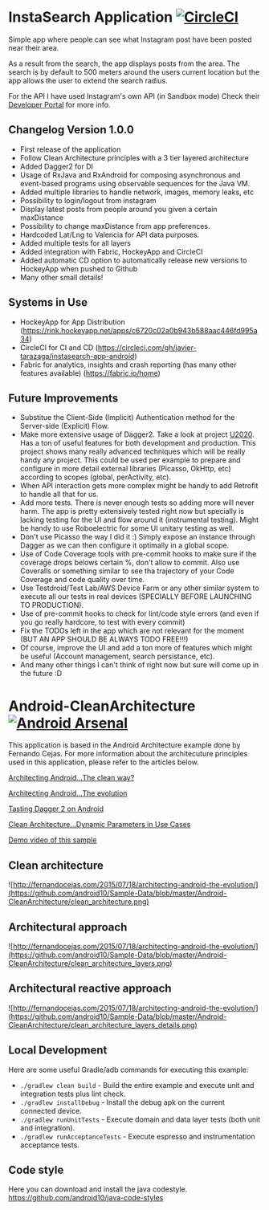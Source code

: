InstaSearch Application [![CircleCI](https://circleci.com/gh/javier-tarazaga/instasearch-app-android.svg?style=shield)](https://circleci.com/gh/javier-tarazaga/instasearch-app-android)
=========================
Simple app where people can see what Instagram post have been posted near their area.

As a result from the search, the app displays posts from the area. The search is by default to 500 meters around the users current location but the app allows the user to extend the search radius.

For the API I have used Instagram's own API (in Sandbox mode) Check their [Developer Portal](https://www.instagram.com/developer/) for more info. 

Changelog Version 1.0.0
--------
* First release of the application
* Follow Clean Architecture principles with a 3 tier layered architecture
* Added Dagger2 for DI
* Usage of RxJava and RxAndroid for composing asynchronous and event-based programs using observable sequences for the Java VM.
* Added multiple libraries to handle network, images, memory leaks, etc
* Possibility to login/logout from instagram
* Display latest posts from people around you given a certain maxDistance
* Possibility to change maxDistance from app preferences.
* Hardcoded Lat/Lng to Valencia for API data purposes.
* Added multiple tests for all layers
* Added integration with Fabric, HockeyApp and CircleCI
* Added automatic CD option to automatically release new versions to HockeyApp when pushed to Github
* Many other small details!

Systems in Use
--------
* HockeyApp for App Distribution (https://rink.hockeyapp.net/apps/c6720c02a0b943b588aac446fd995a34)
* CircleCI for CI and CD (https://circleci.com/gh/javier-tarazaga/instasearch-app-android)
* Fabric for analytics, insights and crash reporting (has many other features available) (https://fabric.io/home)

Future Improvements
--------
* Substitue the Client-Side (Implicit) Authentication method for the Server-side (Explicit) Flow.
* Make more extensive usage of Dagger2. Take a look at project [U2020](https://github.com/JakeWharton/u2020). Has a ton of useful features for both development and production. This project shows many really advanced techniques which will be really handy any project. This could be used per example to prepare and configure in more detail external libraries (Picasso, OkHttp, etc) according to scopes (global, perActivity, etc). 
* When API interaction gets more complex might be handy to add Retrofit to handle all that for us. 
* Add more tests. There is never enough tests so adding more will never harm. The app is pretty extensively tested right now but specially is lacking testing for the UI and flow around it (instrumental testing). Might be handy to use Roboelectric for some UI unitary testing as well. 
* Don't use Picasso the way I did it :) Simply expose an instance through Dagger as we can then configure it optimally in a global scope. 
* Use of Code Coverage tools with pre-commit hooks to make sure if the coverage drops belows certain %, don't allow to commit. Also use Coveralls or something similar to see tha trajectory of your Code Coverage and code quality over time. 
* Use Testdroid/Test Lab/AWS Device Farm or any other similar system to execute all our tests in real devices (SPECIALLY BEFORE LAUNCHING TO PRODUCTION). 
* Use of pre-commit hooks to check for lint/code style errors (and even if you go really hardcore, to test with every commit)
* Fix the TODOs left in the app which are not relevant for the moment (BUT AN APP SHOULD BE ALWAYS TODO FREE!!!) 
* Of course, improve the UI and add a ton more of features which might be useful (Account management, search persistance, etc). 
* And many other things I can't think of right now but sure will come up in the future :D


Android-CleanArchitecture [![Android Arsenal](https://img.shields.io/badge/Android%20Arsenal-Android--CleanArchitecture-brightgreen.svg?style=flat)](https://android-arsenal.com/details/3/909) 
=========================

This application is based in the Android Architecture example done by Fernando Cejas. For more information about the architecuture principles used in this application, please refer to the articles below.

[Architecting Android…The clean way?](http://fernandocejas.com/2014/09/03/architecting-android-the-clean-way/)

[Architecting Android…The evolution](http://fernandocejas.com/2015/07/18/architecting-android-the-evolution/)

[Tasting Dagger 2 on Android](http://fernandocejas.com/2015/04/11/tasting-dagger-2-on-android/)

[Clean Architecture…Dynamic Parameters in Use Cases](http://fernandocejas.com/2016/12/24/clean-architecture-dynamic-parameters-in-use-cases/)

[Demo video of this sample](http://youtu.be/XSjV4sG3ni0)

Clean architecture
-----------------
![http://fernandocejas.com/2015/07/18/architecting-android-the-evolution/](https://github.com/android10/Sample-Data/blob/master/Android-CleanArchitecture/clean_architecture.png)

Architectural approach
-----------------
![http://fernandocejas.com/2015/07/18/architecting-android-the-evolution/](https://github.com/android10/Sample-Data/blob/master/Android-CleanArchitecture/clean_architecture_layers.png)

Architectural reactive approach
-----------------
![http://fernandocejas.com/2015/07/18/architecting-android-the-evolution/](https://github.com/android10/Sample-Data/blob/master/Android-CleanArchitecture/clean_architecture_layers_details.png)

Local Development
-----------------

Here are some useful Gradle/adb commands for executing this example:

 * `./gradlew clean build` - Build the entire example and execute unit and integration tests plus lint check.
 * `./gradlew installDebug` - Install the debug apk on the current connected device.
 * `./gradlew runUnitTests` - Execute domain and data layer tests (both unit and integration).
 * `./gradlew runAcceptanceTests` - Execute espresso and instrumentation acceptance tests.
 
Code style
-----------

Here you can download and install the java codestyle.
https://github.com/android10/java-code-styles
